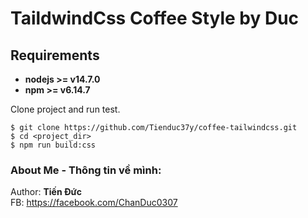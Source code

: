 # TaildwindCss Coffee Style by Duc
## Requirements
* **nodejs >= v14.7.0**
* **npm >= v6.14.7**

Clone project and run test.
```
$ git clone https://github.com/Tienduc37y/coffee-tailwindcss.git
$ cd <project_dir>
$ npm run build:css
```

### About Me - Thông tin về mình:
Author: **Tiến Đức** <br>
FB: https://facebook.com/ChanDuc0307

